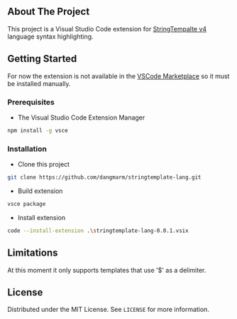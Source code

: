 <!-- ABOUT THE PROJECT -->
## About The Project
This project is a Visual Studio Code extension for [StringTempalte v4](https://www.stringtemplate.org) language syntax highlighting.

<!-- GETTING STARTED -->
## Getting Started
For now the extension is not available in the [VSCode Marketplace](https://marketplace.visualstudio.com/VSCode) so it must be installed manually.

### Prerequisites
* The Visual Studio Code Extension Manager
```sh
npm install -g vsce
```

### Installation
* Clone this project
```sh
git clone https://github.com/dangmarm/stringtemplate-lang.git
```
* Build extension
```sh
vsce package
```
* Install extension
```sh
code --install-extension .\stringtemplate-lang-0.0.1.vsix
```

<!-- LIMITATIONS -->
## Limitations
At this moment it only supports templates that use '$' as a delimiter.

<!-- LICENSE -->
## License
Distributed under the MIT License. See `LICENSE` for more information.

